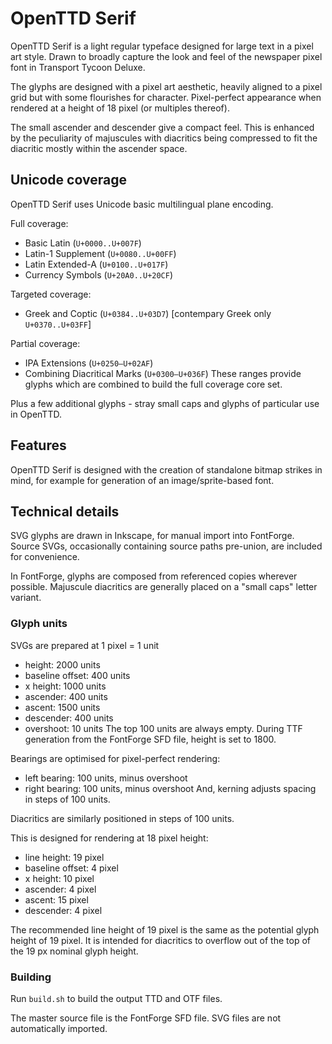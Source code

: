 # OpenTTD Serif
OpenTTD Serif is a light regular typeface designed for large text in a pixel art style. Drawn to broadly capture the look and feel of the newspaper pixel font in Transport Tycoon Deluxe.

The glyphs are designed with a pixel art aesthetic, heavily aligned to a pixel grid but with some flourishes for character. Pixel-perfect appearance when rendered at a height of 18 pixel (or multiples thereof).

The small ascender and descender give a compact feel. This is enhanced by the peculiarity of majuscules with diacritics being compressed to fit the diacritic mostly within the ascender space.

## Unicode coverage
OpenTTD Serif uses Unicode basic multilingual plane encoding.

Full coverage:
* Basic Latin (`U+0000..U+007F`)
* Latin-1 Supplement (`U+0080..U+00FF`)
* Latin Extended-A (`U+0100..U+017F`)
* Currency Symbols (`U+20A0..U+20CF`)

Targeted coverage:
* Greek and Coptic (`U+0384..U+03D7`) [contempary Greek only `U+0370..U+03FF`]

Partial coverage:
* IPA Extensions (`U+0250–U+02AF`)
* Combining Diacritical Marks (`U+0300–U+036F`)
These ranges provide glyphs which are combined to build the full coverage core set.

Plus a few additional glyphs - stray small caps and glyphs of particular use in OpenTTD.

## Features
OpenTTD Serif is designed with the creation of standalone bitmap strikes in mind, for example for generation of an image/sprite-based font.

## Technical details
SVG glyphs are drawn in Inkscape, for manual import into FontForge. Source SVGs, occasionally containing source paths pre-union, are included for convenience.

In FontForge, glyphs are composed from referenced copies wherever possible. Majuscule diacritics are generally placed on a "small caps" letter variant.

### Glyph units
SVGs are prepared at 1 pixel = 1 unit
* height: 2000 units
* baseline offset: 400 units
* x height: 1000 units
* ascender: 400 units
* ascent: 1500 units
* descender: 400 units
* overshoot: 10 units
The top 100 units are always empty. During TTF generation from the FontForge SFD file, height is set to 1800.

Bearings are optimised for pixel-perfect rendering:
* left bearing: 100 units, minus overshoot
* right bearing: 100 units, minus overshoot
And, kerning adjusts spacing in steps of 100 units.

Diacritics are similarly positioned in steps of 100 units.

This is designed for rendering at 18 pixel height:
* line height: 19 pixel
* baseline offset: 4 pixel
* x height: 10 pixel
* ascender: 4 pixel
* ascent: 15 pixel
* descender: 4 pixel

The recommended line height of 19 pixel is the same as the potential glyph height of 19 pixel. It is intended for diacritics to overflow out of the top of the 19 px nominal glyph height.

### Building
Run `build.sh` to build the output TTD and OTF files.

The master source file is the FontForge SFD file. SVG files are not automatically imported.